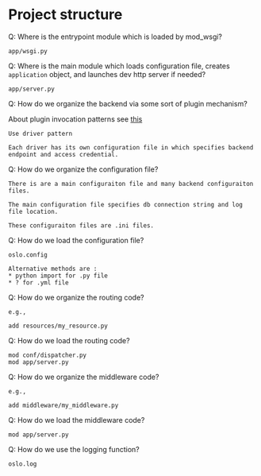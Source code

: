 # Project structure

Q: Where is the entrypoint module which is loaded by mod_wsgi?

```
app/wsgi.py
```

Q: Where is the main module which loads configuration file, creates `application` object, and launches dev http server if needed?

```
app/server.py
```

Q: How do we organize the backend via some sort of plugin mechanism?

About plugin invocation patterns see [this](https://docs.openstack.org/stevedore/latest/user/essays/pycon2013.html)

```
Use driver pattern

Each driver has its own configuration file in which specifies backend endpoint and access credential.
```

Q: How do we organize the configuration file?

```
There is are a main configuraiton file and many backend configuraiton files.

The main configuration file specifies db connection string and log file location.

These configuraiton files are .ini files.
```

Q: How do we load the configuration file?

```
oslo.config

Alternative methods are :
* python import for .py file
* ? for .yml file
```

Q: How do we organize the routing code?

```
e.g.,

add resources/my_resource.py
```

Q: How do we load the routing code?

```
mod conf/dispatcher.py
mod app/server.py
```

Q: How do we organize the middleware code?

```
e.g.,

add middleware/my_middleware.py
```

Q: How do we load the middleware code?

```
mod app/server.py
```

Q: How do we use the logging function?

```
oslo.log
```